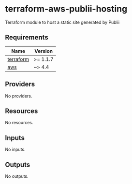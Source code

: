 # terraform-aws-publii-hosting
Terraform module to host a static site generated by Publii

<!-- BEGIN_TF_DOCS -->
## Requirements

| Name | Version |
|------|---------|
| <a name="requirement_terraform"></a> [terraform](#requirement\_terraform) | >= 1.1.7 |
| <a name="requirement_aws"></a> [aws](#requirement\_aws) | ~> 4.4 |

## Providers

No providers.

## Resources

No resources.

## Inputs

No inputs.

## Outputs

No outputs.
<!-- END_TF_DOCS -->
